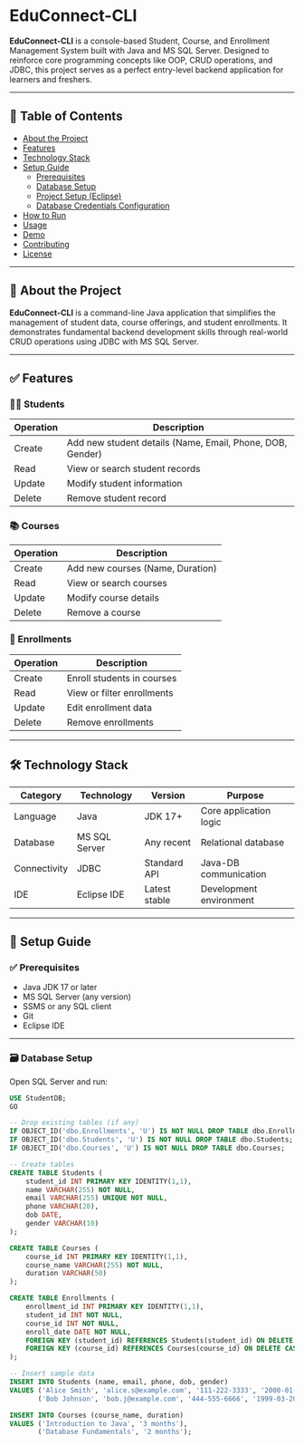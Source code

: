 # EduConnect-CLI

**EduConnect-CLI** is a console-based Student, Course, and Enrollment Management System built with Java and MS SQL Server. Designed to reinforce core programming concepts like OOP, CRUD operations, and JDBC, this project serves as a perfect entry-level backend application for learners and freshers.

---

## 📑 Table of Contents

- [About the Project](#about-the-project)
- [Features](#features)
- [Technology Stack](#technology-stack)
- [Setup Guide](#setup-guide)
  - [Prerequisites](#prerequisites)
  - [Database Setup](#database-setup)
  - [Project Setup (Eclipse)](#project-setup-eclipse)
  - [Database Credentials Configuration](#database-credentials-configuration)
- [How to Run](#how-to-run)
- [Usage](#usage)
- [Demo](#demo)
- [Contributing](#contributing)
- [License](#license)

---

## 📘 About the Project

**EduConnect-CLI** is a command-line Java application that simplifies the management of student data, course offerings, and student enrollments. It demonstrates fundamental backend development skills through real-world CRUD operations using JDBC with MS SQL Server.

---

## ✅ Features

### 👨‍🎓 Students

| Operation | Description |
|----------|-------------|
| Create   | Add new student details (Name, Email, Phone, DOB, Gender) |
| Read     | View or search student records |
| Update   | Modify student information |
| Delete   | Remove student record |

### 📚 Courses

| Operation | Description |
|----------|-------------|
| Create   | Add new courses (Name, Duration) |
| Read     | View or search courses |
| Update   | Modify course details |
| Delete   | Remove a course |

### 📝 Enrollments

| Operation | Description |
|----------|-------------|
| Create   | Enroll students in courses |
| Read     | View or filter enrollments |
| Update   | Edit enrollment data |
| Delete   | Remove enrollments |

---

## 🛠️ Technology Stack

| Category       | Technology               | Version         | Purpose                             |
|----------------|---------------------------|------------------|--------------------------------------|
| Language        | Java                      | JDK 17+          | Core application logic               |
| Database        | MS SQL Server             | Any recent       | Relational database                  |
| Connectivity    | JDBC                      | Standard API     | Java-DB communication                |
| IDE             | Eclipse IDE               | Latest stable    | Development environment              |

---

## 🚀 Setup Guide

### ✅ Prerequisites

- Java JDK 17 or later
- MS SQL Server (any version)
- SSMS or any SQL client
- Git
- Eclipse IDE

---

### 🗃️ Database Setup

Open SQL Server and run:

```sql
USE StudentDB;
GO

-- Drop existing tables (if any)
IF OBJECT_ID('dbo.Enrollments', 'U') IS NOT NULL DROP TABLE dbo.Enrollments;
IF OBJECT_ID('dbo.Students', 'U') IS NOT NULL DROP TABLE dbo.Students;
IF OBJECT_ID('dbo.Courses', 'U') IS NOT NULL DROP TABLE dbo.Courses;

-- Create tables
CREATE TABLE Students (
    student_id INT PRIMARY KEY IDENTITY(1,1),
    name VARCHAR(255) NOT NULL,
    email VARCHAR(255) UNIQUE NOT NULL,
    phone VARCHAR(20),
    dob DATE,
    gender VARCHAR(10)
);

CREATE TABLE Courses (
    course_id INT PRIMARY KEY IDENTITY(1,1),
    course_name VARCHAR(255) NOT NULL,
    duration VARCHAR(50)
);

CREATE TABLE Enrollments (
    enrollment_id INT PRIMARY KEY IDENTITY(1,1),
    student_id INT NOT NULL,
    course_id INT NOT NULL,
    enroll_date DATE NOT NULL,
    FOREIGN KEY (student_id) REFERENCES Students(student_id) ON DELETE CASCADE,
    FOREIGN KEY (course_id) REFERENCES Courses(course_id) ON DELETE CASCADE
);

-- Insert sample data
INSERT INTO Students (name, email, phone, dob, gender)
VALUES ('Alice Smith', 'alice.s@example.com', '111-222-3333', '2000-01-15', 'Female'),
       ('Bob Johnson', 'bob.j@example.com', '444-555-6666', '1999-03-20', 'Male');

INSERT INTO Courses (course_name, duration)
VALUES ('Introduction to Java', '3 months'),
       ('Database Fundamentals', '2 months');

